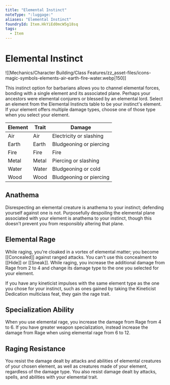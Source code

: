 ```yaml
---
title: "Elemental Instinct"
noteType: ":luggage:"
aliases: "Elemental Instinct"
foundryId: Item.HkYiEd0mcW5g18sq
tags:
  - Item
---
```


# Elemental Instinct
![[Mechanics/Character Building/Class Features/zz_asset-files/icons-magic-symbols-elements-air-earth-fire-water.webp|150]]

This instinct option for barbarians allows you to channel elemental forces, bonding with a single element and its associated plane. Perhaps your ancestors were elemental conjurers or blessed by an elemental lord. Select an element from the Elemental Instincts table to be your instinct's element. If your element offers multiple damage types, choose one of those type when you select your element.

| Element | Trait | Damage |
| --- | --- | --- |
| Air | Air | Electricity or slashing |
| Earth | Earth | Bludgeoning or piercing |
| Fire | Fire | Fire |
| Metal | Metal | Piercing or slashing |
| Water | Water | Bludgeoning or cold |
| Wood | Wood | Bludgeoning or piercing |

## Anathema

Disrespecting an elemental creature is anathema to your instinct; defending yourself against one is not. Purposefully despoiling the elemental plane associated with your element is anathema to your instinct, though this doesn't prevent you from responsibly altering that plane.

## Elemental Rage

While raging, you're cloaked in a vortex of elemental matter; you become [[Concealed]] against ranged attacks. You can't use this concealment to [[Hide]] or [[Sneak]]. While raging, you increase the additional damage from Rage from 2 to 4 and change its damage type to the one you selected for your element.

If you have any kineticist impulses with the same element type as the one you chose for your instinct, such as ones gained by taking the Kineticist Dedication multiclass feat, they gain the rage trait.

## Specialization Ability

When you use elemental rage, you increase the damage from Rage from 4 to 6. If you have greater weapon specialization, instead increase the damage from Rage when using elemental rage from 6 to 12.

## Raging Resistance

You resist the damage dealt by attacks and abilities of elemental creatures of your chosen element, as well as creatures made of your element, regardless of the damage type. You also resist damage dealt by attacks, spells, and abilities with your elemental trait.
